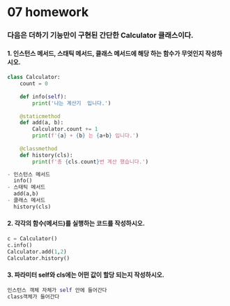 



# 07 homework

###  다음은 더하기 기능만이 구현된 간단한 Calculator 클래스이다.

#### 1. 인스턴스 메서드, 스태틱 메서드, 클래스 메서드에 해당 하는 함수가 무엇인지 작성하시오.
```python
class Calculator:
    count = 0
    
    def info(self):
        print('나는 계산기  입니다.')
    
    @staticmethod
    def add(a, b):
        Calculator.count += 1
        print(f'{a} + {b} 는 {a+b} 입니다.')
    
    @classmethod
    def history(cls):
        print(f'총 {cls.count}번 계산 했습니다.')
```
```python
- 인스턴스 메서드
  info()
- 스태틱 메서드
  add(a,b)
- 클래스 메서드
  history(cls)
```


####  2. 각각의 함수(메서드)를 실행하는 코드를 작성하시오.

```python
c = Calculator()
c.info()
Calculator.add(1,2)
Calculator.history()
```


#### 3. 파라미터 self와 cls에는 어떤 값이 할당 되는지 작성하시오.

```python
인스턴스 객체 자체가 self 안에 들어간다
class객체가 들어간다
```